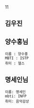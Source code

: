 11

## 김우진

## 양수홍님
    이름 : 양수홍
    MBTI : ISTP
    취미 : 헬스
## 명세인님
    이름: 명세인
    mbti: INFP
    취미: 음악감상
